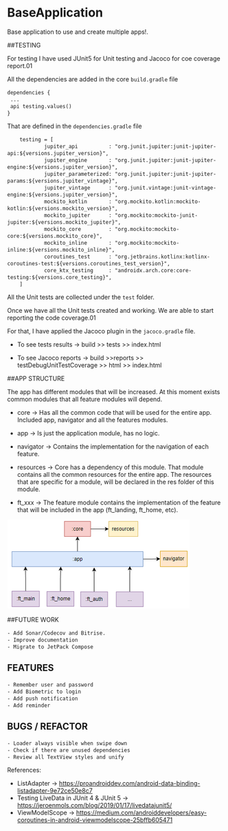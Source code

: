 # BaseApplication
Base application to use and create multiple apps!.


##TESTING

For testing I have used JUnit5 for Unit testing and Jacoco for coe coverage report.01

All the dependencies are added in the core `build.gradle` file

```
dependencies {
 ...
 api testing.values()
}
```

That are defined in the `dependencies.gradle` file

```
    testing = [
            jupiter_api          : "org.junit.jupiter:junit-jupiter-api:${versions.jupiter_version}",
            jupiter_engine       : "org.junit.jupiter:junit-jupiter-engine:${versions.jupiter_version}",
            jupiter_parameterized: "org.junit.jupiter:junit-jupiter-params:${versions.jupiter_vintage}",
            jupiter_vintage      : "org.junit.vintage:junit-vintage-engine:${versions.jupiter_version}",
            mockito_kotlin       : "org.mockito.kotlin:mockito-kotlin:${versions.mockito_version}",
            mockito_jupiter      : "org.mockito:mockito-junit-jupiter:${versions.mockito_jupiter}",
            mockito_core         : "org.mockito:mockito-core:${versions.mockito_core}",
            mockito_inline       : "org.mockito:mockito-inline:${versions.mockito_inline}",
            coroutines_test      : "org.jetbrains.kotlinx:kotlinx-coroutines-test:${versions.coroutines_test_version}",
            core_ktx_testing     : "androidx.arch.core:core-testing:${versions.core_testing}",
    ]
```

All the Unit tests are collected under the `test` folder.

Once we have all the Unit tests created and working. We are able to start reporting the code coverage.01

For that, I have applied the Jacoco plugin in the `jacoco.gradle` file.

- To see tests results -> build >> tests >> index.html

- To see Jacoco reports -> build >>reports >> testDebugUnitTestCoverage >> html >> index.html


##APP STRUCTURE

The app has different modules that will be increased. At this moment exists common modules that all feature modules will depend.

- core -> Has all the common code that will be used for the entire app. Included app, navigator and all the features modules.

- app -> Is just the application module, has no logic.

- navigator -> Contains the implementation for the navigation of each feature.

- resources -> Core has a dependency of this module. That module contains all the common resources for the entire app. The resources that are specific for a module, will be declared in the res folder of this module.

- ft_xxx -> The feature module contains the implementation of the feature that will be included in the app (ft_landing, ft_home, etc).


![img.png](img.png)



##FUTURE WORK

    - Add Sonar/Codecov and Bitrise.
    - Improve documentation
    - Migrate to JetPack Compose

## FEATURES
    - Remember user and password
    - Add Biometric to login
    - Add push notification
    - Add reminder

## BUGS / REFACTOR
    - Loader always visible when swipe down
    - Check if there are unused dependencies
    - Review all TextView styles and unify
  
References:

- ListAdapter -> https://proandroiddev.com/android-data-binding-listadapter-9e72ce50e8c7
- Testing LiveData in JUnit 4 & JUnit 5 -> https://jeroenmols.com/blog/2019/01/17/livedatajunit5/
- ViewModelScope -> https://medium.com/androiddevelopers/easy-coroutines-in-android-viewmodelscope-25bffb605471
